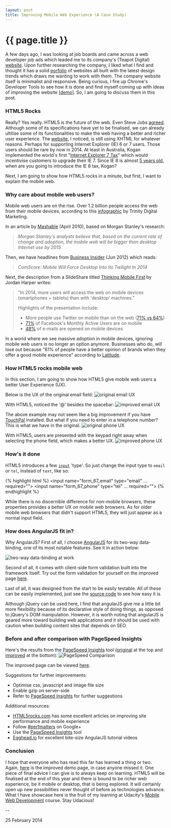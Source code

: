 ```yaml
---
layout: post
title: Improving Mobile Web Experience (A Case Study)
---
```


{{ page.title }}
================

A few days ago, I was looking at job boards and came across a web developer job ads which leaded me to its company's (Teapot Digital) [website](http://www.teapotdigital.com.au/). Upon further researching the company, I liked what I find and thought it has a solid [porfolio](https://www.facebook.com/TeapotDigital) of websites all built with the latest design trends which draws me wanting to work with them. The company website itself is minimalist and responsive. Being curious, I fire up Chrome's Developer Tools to see how it is done and find myself coming up with ideas of improving the website [[demo](http://jhkueh.github.io/teapot_digital_CI/)]. So, I am going to discuss them in this post.

### HTML5 Rocks  ###

Really? Yes really. HTML5 is the future of the web. Even Steve Jobs [agreed](http://www.apple.com/hotnews/thoughts-on-flash/). Although some of its specifications have yet to be finalised, we can already ultilise some of its functionalities to make the web having a better and richer user experience. The [website](http://www.teapotdigital.com.au/), I noticed, is still using XHTML for whatever reasons. Perhaps for supporting Internet Explorer (IE) 6 or 7 users. Those users should be rare by now in 2014. At least in Australia, Kogan implemented the world's first "[Internet Explorer 7 Tax](http://www.kogan.com/au/blog/new-internet-explorer-7-tax/)" which would incentivise customers to upgrade their IE 7. Since IE 8 is almost [5 years old](http://en.wikipedia.org/wiki/Internet_Explorer_8), when are you going to introduce the IE 8 tax, Kogan?

Next, I am going to show how HTML5 rocks in a minute, but first, I want to explain the mobile web.

### Why care about mobile web users? ###

Mobile web users are on the rise. Over 1.2 billion people access the web from their mobile devices, according to this [infographic](http://www.trinitydigitalmarketing.com/mobile-on-the-rise-infographic) by Trinity Digital Marketing.

In an article by [Mashable](http://mashable.com/2010/04/13/mobile-web-stats/) (April 2010), based on Morgan Stanley's research:
> _Morgan Stanley's analysts believe that, based on the current rate of change and adoption, the mobile web will be bigger than desktop Internet use by 2015._

Then, we have headlines from [Business Insider](http://www.businessinsider.com/mobile-will-eclipse-desktop-by-2014-2012-6) (Jun 2012) which reads:
> _ComScore: Mobile Will Force Desktop Into Its Twilight In 2014_

Next, the description from a SlideShare titled [Thinking Mobile First](http://www.slideshare.net/jordanharper/thinking-mobile-first-27889681) by Jordan Harper writes:
> "In 2014, more users will access the web on mobile devices (smartphones + tablets) than with 'desktop' machines."
>
> Highlights of the presentation include:
> * More people use Twitter on mobile than on the web ([71% vs 64%](http://www.strategyanalytics.com/default.aspx?mod=pressreleaseviewer&a0=5350))
> * [71%](http://www.prnewswire.com/news-releases/facebook-reports-fourth-quarter-and-full-year-2012-results-189078621.html) of Facebook's Monthly Active Users are on mobile
> * [48%](http://emailclientmarketshare.com/) of e-mails are opened on mobile devices

In a world where we see massive adoption in mobile devices, ignoring mobile web users is no longer an option anymore. Businesses who do, will lose out because "61% of people have a better opinion of brands when they offer a good mobile experience" according to [Latitude](http://files.latd.com/Latitude-Next-Gen-Retail-Study.pdf).

### How HTML5 rocks mobile web ###

In this section, I am going to show how HTML5 give mobile web users a better User Experience (UX).

Below is the UX of the original email field:
![original email UX](https://dl.dropboxusercontent.com/u/72768665/github/2014.02.21/input-email-UX-bad.png "original email UX")

With HTML5, noticed the '@' besides the spacebar:
![improved email UX](https://dl.dropboxusercontent.com/u/72768665/github/2014.02.21/input-email-UX-good.png "improved email UX")

The above example may not seem like a big improvement if you have [TouchPal](www.touchpal.com/) installed. But what if you need to enter in a telephone number? This is what we have in the original.
![original phone UX](https://dl.dropboxusercontent.com/u/72768665/github/2014.02.21/input-phone-UX-bad.png "original phone UX")

With HTML5, users are presented with the keypad right away when selecting the phone field, which makes a better UX.
![improved phone UX](https://dl.dropboxusercontent.com/u/72768665/github/2014.02.21/input-phone-UX-good.png "improved phone UX")

### How's it done ###
HTML5 introduces a few <code>[input](https://developer.mozilla.org/en-US/docs/Web/HTML/Element/input)</code> 'type'. So just change the input type to <code>email</code> or <code>tel</code>, instead of <code>text</code>, like so:

{% highlight html %}
	<input name="form_67_email" type="email" ... required="">
	<input name="form_67_phone" type="tel"   ... required="">
{% endhighlight %}

While there is no discernible difference for non-mobile browsers, these properties provides a better UX on mobile web browsers. As for older mobile web browsers that didn't support HTML5, they will just appear as a normal input field.

### How does AngularJS fit in? ###

Why AngularJS? First of all, I choose [AngularJS](http://angularjs.org/) for its two-way data-binding, one of its most notable features. See it in action below:

![two-way data-binding at work](https://dl.dropboxusercontent.com/u/72768665/github/2014.02.21/angularJS-magic.gif "two-way data-binding at work")

Second of all, it comes with client-side form validation built into the framework itself. Try out the form validation for yourself on the improved page [here](http://jhkueh.github.io/teapot_digital_CI/).

Last of all, it was designed from the start to be easily testable. All of these can be easily implemented, just see the [source code](https://github.com/jhkueh/teapot_digital_CI) to see how easy it is.

Although jQuery can be used here, I find that angularJS give me a little bit more flexibility because of its declarative style of doing things, as opposed to jQuery's DOM manipulation. However, it is worth noting that angularJS is geared more toward building web applications and it should be used with caution when building content sites that depends on SEO.

### Before and after comparison with PageSpeed Insights ###

Here's the results from the [PageSpeed Insights](https://developers.google.com/speed/pagespeed/insights/) tool ([original](https://developers.google.com/speed/pagespeed/insights/?url=http%3A%2F%2Fwww.teapotdigital.com.au%2F) at the top and [improved](https://developers.google.com/speed/pagespeed/insights/?url=http%3A%2F%2Fjhkueh.github.io%2Fteapot_digital_CI%2F&tab=mobile) at the bottom):
![PageSpeed Comparison](https://dl.dropboxusercontent.com/u/72768665/github/2014.02.21/PageSpeed-comparison.png "PageSpeed Comparison")

The improved page can be viewed [here](http://jhkueh.github.io/teapot_digital_CI/).

Suggestions for further improvements:

* Optimise css, javascript and image file size
* Enable gzip on server-side
* Refer to [PageSpeed Insights](https://developers.google.com/speed/pagespeed/insights/?url=http%3A%2F%2Fwww.teapotdigital.com.au%2F) for further suggestions

Additional resources:

* [HTML5rocks.com](http://www.html5rocks.com/) has some excellent articles on improving site performance and mobile experience
* Follow [#perfmatters](https://plus.google.com/explore/perfmatters) on Google+
* Use the [PageSpeed Insights](https://developers.google.com/speed/pagespeed/insights/) tool
* [Egghead.io](http://egghead.io) for excellent bite-size AngularJS tutorial videos

### Conclusion ###

I hope that everyone who has read this far has learned a thing or two. Again, [here](http://jhkueh.github.io/teapot_digital_CI/) is the improved demo page, in case anyone missed it. One piece of final advice I can give is to always keep on learning. HTML5 will be finalised at the end of this year and there is bound to be richer web experience, be it mobile or desktop, that is being explored. It will certainly open up new possibilities never thought of before as technologies advance. What I have showcase here is the fruit of my learning at Udacity's [Mobile Web Development](https://www.udacity.com/course/cs256) course. Stay Udacious!

--
<p class="meta">25 February 2014</p>